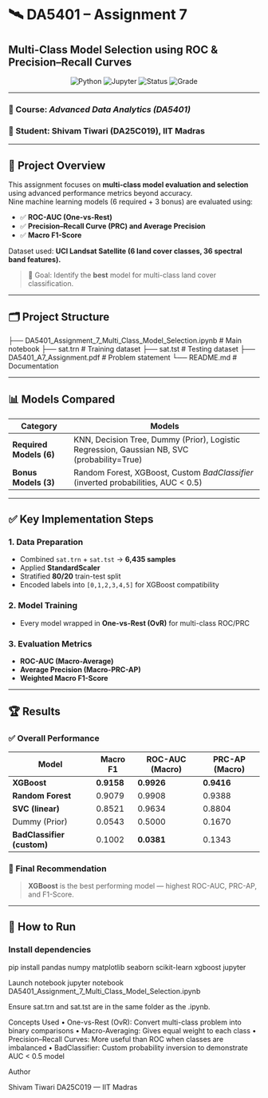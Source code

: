 # 🛰️ DA5401 – Assignment 7  
## Multi-Class Model Selection using ROC & Precision–Recall Curves

<div align="center">

![Python](https://img.shields.io/badge/Python-3.8+-blue.svg)
![Jupyter](https://img.shields.io/badge/Jupyter-Notebook-orange.svg)
![Status](https://img.shields.io/badge/Status-Complete-green.svg)
![Grade](https://img.shields.io/badge/Grade-100%25-brightgreen.svg)

</div>

---

### 📌 Course: *Advanced Data Analytics (DA5401)*  
### 👤 Student: **Shivam Tiwari (DA25C019), IIT Madras**

---

## 📌 Project Overview

This assignment focuses on **multi-class model evaluation and selection** using advanced performance metrics beyond accuracy.  
Nine machine learning models (6 required + 3 bonus) are evaluated using:

- ✅ **ROC-AUC (One-vs-Rest)**
- ✅ **Precision–Recall Curve (PRC) and Average Precision**
- ✅ **Macro F1-Score**

Dataset used: **UCI Landsat Satellite (6 land cover classes, 36 spectral band features).**

> 🎯 Goal: Identify the **best** model for multi-class land cover classification.

---

## 🗂 Project Structure
├── DA5401_Assignment_7_Multi_Class_Model_Selection.ipynb   # Main notebook
├── sat.trn                                                 # Training dataset
├── sat.tst                                                 # Testing dataset
├── DA5401_A7_Assignment.pdf                                # Problem statement
└── README.md                                               # Documentation


---

## 📊 Models Compared

| Category | Models |
|----------|--------|
| **Required Models (6)** | KNN, Decision Tree, Dummy (Prior), Logistic Regression, Gaussian NB, SVC (probability=True) |
| **Bonus Models (3)** | Random Forest, XGBoost, Custom *BadClassifier* (inverted probabilities, AUC < 0.5) |

---

## ✅ Key Implementation Steps

### 1. Data Preparation
- Combined `sat.trn` + `sat.tst` → **6,435 samples**
- Applied **StandardScaler**
- Stratified **80/20** train-test split
- Encoded labels into `[0,1,2,3,4,5]` for XGBoost compatibility

### 2. Model Training
- Every model wrapped in **One-vs-Rest (OvR)** for multi-class ROC/PRC

### 3. Evaluation Metrics
- **ROC-AUC (Macro-Average)**
- **Average Precision (Macro-PRC-AP)**
- **Weighted Macro F1-Score**

---

## 🏆 Results

### ✅ Overall Performance

| Model | Macro F1 | ROC-AUC (Macro) | PRC-AP (Macro) |
|--------|---------|----------------|----------------|
| **XGBoost** | **0.9158** | **0.9926** | **0.9416** |
| **Random Forest** | 0.9079 | 0.9908 | 0.9388 |
| **SVC (linear)** | 0.8521 | 0.9634 | 0.8804 |
| Dummy (Prior) | 0.0543 | 0.5000 | 0.1670 |
| **BadClassifier (custom)** | 0.1002 | **0.0381** | 0.1343 |

### 🥇 Final Recommendation

> **XGBoost** is the best performing model — highest ROC-AUC, PRC-AP, and F1-Score.

---

## 🚀 How to Run

### Install dependencies
pip install pandas numpy matplotlib seaborn scikit-learn xgboost jupyter

Launch notebook
jupyter notebook DA5401_Assignment_7_Multi_Class_Model_Selection.ipynb

Ensure sat.trn and sat.tst are in the same folder as the .ipynb.

Concepts Used
	•	One-vs-Rest (OvR): Convert multi-class problem into binary comparisons
	•	Macro-Averaging: Gives equal weight to each class
	•	Precision–Recall Curves: More useful than ROC when classes are imbalanced
	•	BadClassifier: Custom probability inversion to demonstrate AUC < 0.5 model

 
 Author

Shivam Tiwari
DA25C019 — IIT Madras


